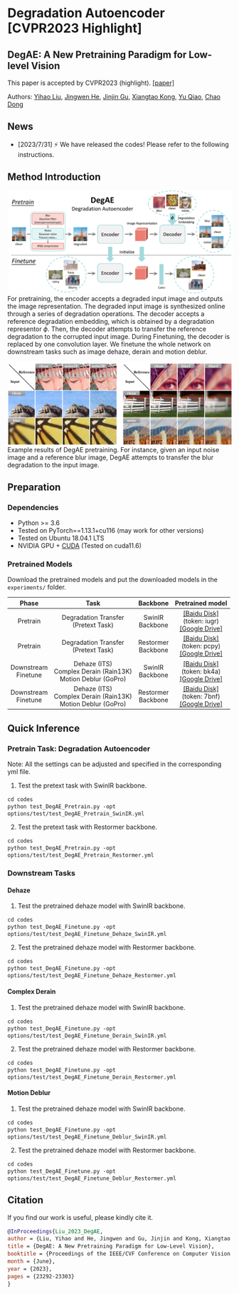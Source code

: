 
# Degradation Autoencoder [CVPR2023 Highlight]
## DegAE: A New Pretraining Paradigm for Low-level Vision
This paper is accepted by CVPR2023 (highlight).
[[paper]](https://openaccess.thecvf.com/content/CVPR2023/html/Liu_DegAE_A_New_Pretraining_Paradigm_for_Low-Level_Vision_CVPR_2023_paper.html)

Authors: [Yihao Liu](https://scholar.google.com/citations?user=WRIYcNwAAAAJ&hl=en&oi=ao), [Jingwen He](https://scholar.google.com/citations?user=GUxrycUAAAAJ&hl=en&oi=sra), [Jinjin Gu](https://scholar.google.com/citations?user=uMQ-G-QAAAAJ&hl=en&oi=sra), [Xiangtao Kong](https://scholar.google.com/citations?user=lueNzSgAAAAJ&hl=en&oi=sra), [Yu Qiao](https://scholar.google.com/citations?user=gFtI-8QAAAAJ&hl=en), [Chao Dong](https://scholar.google.com/citations?user=OSDCB0UAAAAJ&hl=en)

## News

- [2023/7/31] :zap: We have released the codes! Please refer to the following instructions.

## Method Introduction

![DegAE](DegAE.png)
For pretraining, the encoder accepts a degraded input image and outputs the image representation. The degraded input image is synthesized online through a series of degradation operations. The decoder accepts a reference degradation embedding, which is obtained by a degradation representor $\phi$. Then, the decoder attempts to transfer the reference degradation to the corrupted input image. During Finetuning, the decoder is replaced by one convolution layer. We finetune the whole network on downstream tasks such as image dehaze, derain and motion deblur.

![examples](DegAE_full.png)
Example results of DegAE pretraining. For instance, given an input noise image and a reference blur image, DegAE attempts to transfer the blur degradation to the input image.

## Preparation

### Dependencies

- Python >= 3.6
- Tested on PyTorch==1.13.1+cu116 (may work for other versions)
- Tested on Ubuntu 18.04.1 LTS
- NVIDIA GPU + [CUDA](https://developer.nvidia.com/cuda-downloads) (Tested on cuda11.6)

### Pretrained Models

Download the pretrained models and put the downloaded models in the `experiments/` folder.


|  Phase  |  Task   | Backbone | Pretrained model |
| :-----: | :-----: | :-----:  | :----:           |
| Pretrain | Degradation Transfer <br> (Pretext Task) | SwinIR <br>Backbone    | [[Baidu Disk]](https://pan.baidu.com/s/1PNIuya0zk7DgulBW8n_5Sg?pwd=iugr) <br>(token: iugr) <br> [[Google Drive]](https://drive.google.com/file/d/1oVZcYXrgi6xDLhQBWqqFAeh5CYouLjxO/view?usp=sharing)|
| Pretrain | Degradation Transfer <br> (Pretext Task) | Restormer <br>Backbone    | [[Baidu Disk]](https://pan.baidu.com/s/1LS-aIP-kg-s2fl4R0z_dfw?pwd=pcpy) <br>(token: pcpy) <br> [[Google Drive]](https://drive.google.com/file/d/1OPKBVsi-5Hta-FrodARe3TECIztypLLo/view?usp=sharing)|
| Downstream <br>Finetune | Dehaze (ITS) <br> Complex Derain (Rain13K) <br> Motion Deblur (GoPro)  | SwinIR <br>Backbone    | [[Baidu Disk]](https://pan.baidu.com/s/1zzqordfmiq7vn4XMvr2-9Q?pwd=bk4a)<br> (token: bk4a) <br> [[Google Drive]](https://drive.google.com/file/d/1s0p8esGoAz5seclaM7-JF6hoRWzfpYjV/view?usp=sharing)|
| Downstream <br>Finetune | Dehaze (ITS) <br> Complex Derain (Rain13K) <br> Motion Deblur (GoPro)  | Restormer <br>Backbone    | [[Baidu Disk]](https://pan.baidu.com/s/1OmbQLwyQSeADR5863Xo_3w?pwd=7bnf) <br>(token: 7bnf) <br> [[Google Drive]](https://drive.google.com/file/d/1yMl9ZkWKk73Hx0I-jxo1MDANu27MjUot/view?usp=sharing)|

## Quick Inference
### Pretrain Task: Degradation Autoencoder

Note: All the settings can be adjusted and specified in the corresponding yml file.

1. Test the pretext task with SwinIR backbone.
```
cd codes
python test_DegAE_Pretrain.py -opt options/test/test_DegAE_Pretrain_SwinIR.yml
```

2. Test the pretext task with Restormer backbone.
```
cd codes
python test_DegAE_Pretrain.py -opt options/test/test_DegAE_Pretrain_Restormer.yml
```

### Downstream Tasks
#### Dehaze
1. Test the pretrained dehaze model with SwinIR backbone.
```
cd codes
python test_DegAE_Finetune.py -opt options/test/test_DegAE_Finetune_Dehaze_SwinIR.yml
```
2. Test the pretrained dehaze model with Restormer backbone.
```
cd codes
python test_DegAE_Finetune.py -opt options/test/test_DegAE_Finetune_Dehaze_Restormer.yml
```

#### Complex Derain
1. Test the pretrained dehaze model with SwinIR backbone.
```
cd codes
python test_DegAE_Finetune.py -opt options/test/test_DegAE_Finetune_Derain_SwinIR.yml
```
2. Test the pretrained dehaze model with Restormer backbone.
```
cd codes
python test_DegAE_Finetune.py -opt options/test/test_DegAE_Finetune_Derain_Restormer.yml
```

#### Motion Deblur
1. Test the pretrained dehaze model with SwinIR backbone.
```
cd codes
python test_DegAE_Finetune.py -opt options/test/test_DegAE_Finetune_Deblur_SwinIR.yml
```
2. Test the pretrained dehaze model with Restormer backbone.
```
cd codes
python test_DegAE_Finetune.py -opt options/test/test_DegAE_Finetune_Deblur_Restormer.yml
```

## Citation

If you find our work is useful, please kindly cite it.

```BibTex
@InProceedings{Liu_2023_DegAE, 
author = {Liu, Yihao and He, Jingwen and Gu, Jinjin and Kong, Xiangtao and Qiao, Yu and Dong, Chao}, 
title = {DegAE: A New Pretraining Paradigm for Low-Level Vision}, 
booktitle = {Proceedings of the IEEE/CVF Conference on Computer Vision and Pattern Recognition (CVPR)}, 
month = {June}, 
year = {2023}, 
pages = {23292-23303} 
}
```

